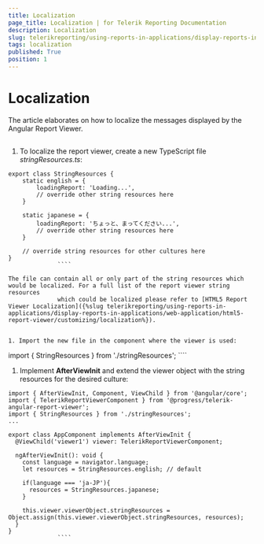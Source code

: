 ```yaml
---
title: Localization
page_title: Localization | for Telerik Reporting Documentation
description: Localization
slug: telerikreporting/using-reports-in-applications/display-reports-in-applications/web-application/angular-report-viewer/customizing/localization
tags: localization
published: True
position: 1
---
```


# Localization



The article elaborates on how to localize the messages displayed by the Angular Report Viewer.

## 

1. To localize the report viewer, create a new TypeScript file *stringResources.ts*:

````
export class StringResources {
    static english = {
        loadingReport: 'Loading...',
        // override other string resources here
    }
    
    static japanese = {
        loadingReport: 'ちょっと、まってください...',
        // override other string resources here
    }
    
    // override string resources for other cultures here
}
              ````

The file can contain all or only part of the string resources which would be localized. For a full list of the report viewer string resources
              which could be localized please refer to [HTML5 Report Viewer Localization]({%slug telerikreporting/using-reports-in-applications/display-reports-in-applications/web-application/html5-report-viewer/customizing/localization%}).
            

1. Import the new file in the component where the viewer is used:

````
import { StringResources } from './stringResources';
              ````



1. Implement __AfterViewInit__ and extend the viewer object with the string resources for the desired culture:
            

````
import { AfterViewInit, Component, ViewChild } from '@angular/core';
import { TelerikReportViewerComponent } from '@progress/telerik-angular-report-viewer';
import { StringResources } from './stringResources';
...

export class AppComponent implements AfterViewInit {
  @ViewChild('viewer1') viewer: TelerikReportViewerComponent;

  ngAfterViewInit(): void {
    const language = navigator.language;
    let resources = StringResources.english; // default

    if(language === 'ja-JP'){
      resources = StringResources.japanese;
    }

    this.viewer.viewerObject.stringResources = Object.assign(this.viewer.viewerObject.stringResources, resources);
  }
}
              ````


